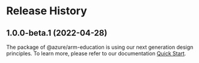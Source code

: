 # Release History
    
## 1.0.0-beta.1 (2022-04-28)

The package of @azure/arm-education is using our next generation design principles. To learn more, please refer to our documentation [Quick Start](https://aka.ms/js-track2-quickstart).
